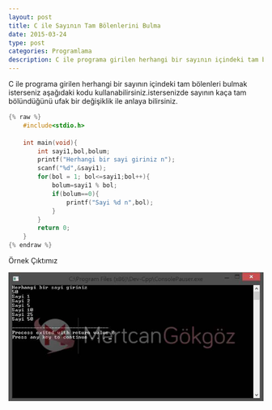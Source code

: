 ```yaml
---
layout: post
title: C ile Sayının Tam Bölenlerini Bulma
date: 2015-03-24
type: post
categories: Programlama
description: C ile programa girilen herhangi bir sayının içindeki tam bölenleri bulmak isterseniz aşağıdaki kodu kullanabilirsiniz.istersenizde sayının
---
```


C ile programa girilen herhangi bir sayının içindeki tam bölenleri bulmak isterseniz aşağıdaki kodu kullanabilirsiniz.istersenizde sayının kaça tam bölündüğünü ufak bir değişiklik ile anlaya bilirsiniz.

```c
{% raw %}
    #include<stdio.h>

    int main(void){
    	int sayi1,bol,bolum;
    	printf("Herhangi bir sayi giriniz n");
    	scanf("%d",&sayi1);
    	for(bol = 1; bol<=sayi1;bol++){
    		bolum=sayi1 % bol;
    		if(bolum==0){
    			printf("Sayi %d n",bol);
    		}
    	}
    	return 0;
    }
{% endraw %}
```

Örnek Çıktımız

![ciletambolunebilmeciktisi](/assets/ciletambolunebilmeciktisi.jpg)
